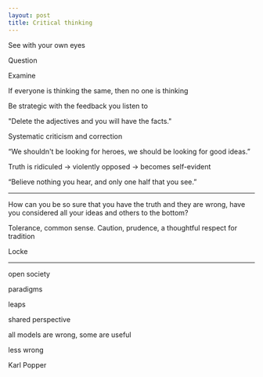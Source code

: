 ```yaml
---
layout: post
title: Critical thinking 
---
```


See with your own eyes

Question

Examine 

If everyone is thinking the same, then no one is thinking

Be strategic with the feedback you listen to

"Delete the adjectives and you will have the facts."

Systematic criticism and correction

“We shouldn't be looking for heroes, we should be looking for good ideas.”

Truth is ridiculed -> violently opposed -> becomes self-evident

“Believe nothing you hear, and only one half that you see.” 

---

How can you be so sure that you have the truth and they are wrong, have you considered all your ideas and others to the bottom? 

Tolerance, common sense. Caution, prudence, a thoughtful respect for tradition 

Locke 

---

open society 

paradigms 

leaps

shared perspective

all models are wrong, some are useful 

less wrong 

Karl Popper 



